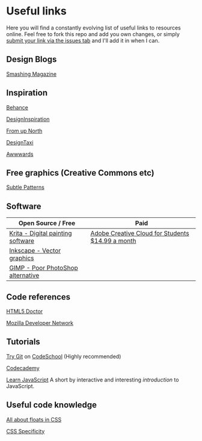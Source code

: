 # Useful links
Here you will find a constantly evolving list of useful links to resources online. Feel free to fork this repo and add you own changes, or simply [submit your link via the issues tab](https://github.com/16WDWE02/useful-links/issues) and I'll add it in when I can.

## Design Blogs

[Smashing Magazine](https://www.smashingmagazine.com/)

## Inspiration

[Behance](https://www.behance.net/)

[DesignInspiration](http://designspiration.net/)

[From up North](http://www.fromupnorth.com/)

[DesignTaxi](http://designtaxi.com/)

[Awwwards](http://www.awwwards.com/)

## Free graphics (Creative Commons etc)

[Subtle Patterns](http://subtlepatterns.com/)

## Software

| Open Source / Free | Paid |
| ------------------ | ---- |
| [Krita - Digital painting software](https://krita.org/) | [Adobe Creative Cloud for Students $14.99 a month](http://www.adobe.com/nz/creativecloud/buy/students.html) |
| [Inkscape - Vector graphics](https://krita.org/) | |
| [GIMP - Poor PhotoShop alternative](https://www.gimp.org/) | |

## Code references

[HTML5 Doctor](http://html5doctor.com/)

[Mozilla Developer Network](https://developer.mozilla.org/en-US/)

## Tutorials

[Try Git](https://www.codeschool.com/courses/try-git) on [CodeSchool](https://www.codeschool.com) (Highly recommended)

[Codecademy](https://www.codecademy.com/)

[Learn JavaScript](https://www.codeschool.com/courses/javascript-road-trip-part-1) A short by interactive and interesting *introduction* to JavaScript.

## Useful code knowledge

[All about floats in CSS](https://css-tricks.com/all-about-floats/)

[CSS Specificity](https://www.smashingmagazine.com/2007/07/css-specificity-things-you-should-know/)

